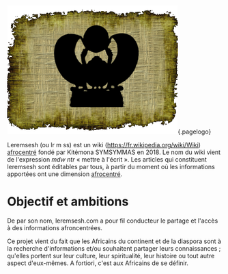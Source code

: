 <!-- TITLE: Leremsesh -->
<!-- SUBTITLE: Présentation de Leremsesh -->

![Logo Leremsesh Com](/uploads/logo/logo-leremsesh-com.png "Logo Leremsesh Com"){.pagelogo}

Leremsesh (ou lr m ss) est un wiki (https://fr.wikipedia.org/wiki/Wiki) [afrocentré](/philosophie/afrocentricite) fondé par Kitémona SYMSYMMAS en 2018. Le nom du wiki vient de l'expression *mdw ntr* « mettre à l'écrit ».
Les articles qui constituent leremsesh sont éditables par tous, à partir du moment où les informations apportées ont une dimension [afrocentré](/philosophie/afrocentricite).
# Objectif et ambitions
De par son nom, leremsesh.com a pour fil conducteur le partage et l'accès à des informations afroncentrées.

Ce projet vient du fait que les Africains du continent et de la diaspora sont à la recherche d'informations et/ou souhaitent partager leurs connaissances ; qu'elles portent sur leur culture, leur spiritualité, leur histoire ou tout autre aspect d'eux-mêmes. A fortiori, c'est aux Africains de se définir.